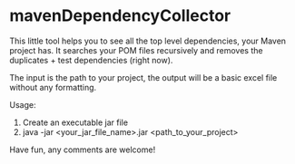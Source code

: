 # mavenDependencyCollector
This little tool helps you to see all the top level dependencies, your Maven project has. It searches your POM files recursively and removes the duplicates + test dependencies (right now). 

The input is the path to your project, the output will be a basic excel file without any formatting. 

Usage:
1) Create an executable jar file
2) java -jar <your_jar_file_name>.jar <path_to_your_project>

Have fun, any comments are welcome!

